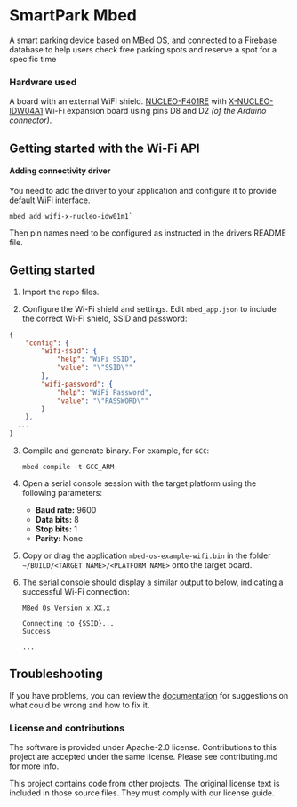 # SmartPark Mbed #

A smart parking device based on MBed OS, and connected to a Firebase database to help users check free parking spots and reserve a spot for a specific time

### Hardware used ###

A board with an external WiFi shield.
    [NUCLEO-F401RE](https://os.mbed.com/platforms/ST-Nucleo-F401RE/) with [X-NUCLEO-IDW04A1](http://www.st.com/content/st_com/en/products/ecosystems/stm32-open-development-environment/stm32-nucleo-expansion-boards/stm32-ode-connect-hw/x-nucleo-idw04a1.html) Wi-Fi expansion board using pins D8 and D2 _(of the Arduino connector)_.

## Getting started with the Wi-Fi API ##

#### Adding connectivity driver

You need to add the driver to your application and configure it to provide default WiFi interface.

```
mbed add wifi-x-nucleo-idw01m1`
```

Then pin names need to be configured as instructed in the drivers README file.

##  Getting started ##

1. Import the repo files.


2. Configure the Wi-Fi shield and settings.
   Edit ```mbed_app.json``` to include the correct Wi-Fi shield, SSID and password:

```json
{
    "config": {
        "wifi-ssid": {
            "help": "WiFi SSID",
            "value": "\"SSID\""
        },
        "wifi-password": {
            "help": "WiFi Password",
            "value": "\"PASSWORD\""
        }
    },
  ...
}
```


3. Compile and generate binary.
    For example, for `GCC`:
    ```
    mbed compile -t GCC_ARM
    ```

4. Open a serial console session with the target platform using the following parameters:
    * **Baud rate:** 9600
    * **Data bits:** 8
    * **Stop bits:** 1
    * **Parity:** None

5. Copy or drag the application `mbed-os-example-wifi.bin` in the folder `~/BUILD/<TARGET NAME>/<PLATFORM NAME>` onto the target board.

1. The serial console should display a similar output to below, indicating a successful Wi-Fi connection:
    ```
    MBed Os Version x.XX.x

    Connecting to {SSID}...
    Success

   ...
    ```

## Troubleshooting

If you have problems, you can review the [documentation](https://os.mbed.com/docs/latest/tutorials/debugging.html) for suggestions on what could be wrong and how to fix it.

### License and contributions

The software is provided under Apache-2.0 license. Contributions to this project are accepted under the same license. Please see contributing.md for more info.

This project contains code from other projects. The original license text is included in those source files. They must comply with our license guide.

